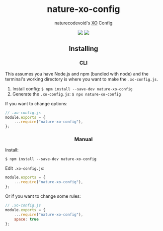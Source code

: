 <h1 align="center">nature-xo-config</h1>

<p align="center">naturecodevoid's <a href="https://github.com/xojs/xo">XO</a> Config

<p align="center"><a href="https://github.com/naturecodevoid/nature-xo-config/blob/master/LICENSE"><img src="https://img.shields.io/github/license/naturecodevoid/nature-xo-config?style=flat-square"></a> <a href="https://www.npmjs.com/package/nature-xo-config"><img src="https://img.shields.io/npm/v/nature-xo-config?style=flat-square"></a></p>

<h2 align="center">Installing</h2>

<h3 align="center">CLI</h3>

This assumes you have Node.js and npm (bundled with node) and the terminal's working directory is where you want to make
the `.xo-config.js`.

1. Install config: `$ npm install --save-dev nature-xo-config`
1. Generate the `.xo-config.js`: `$ npx nature-xo-config`

If you want to change options:

<!-- prettier-ignore-start -->

```javascript
// .xo-config.js
module.exports = {
    ...require("nature-xo-config"),
};
```

<!-- prettier-ignore-end -->

<h3 align="center">Manual</h3>

Install:

```shell
$ npm install --save-dev nature-xo-config
```

Edit `.xo-config.js`:

```javascript
module.exports = {
    ...require("nature-xo-config"),
};
```

Or if you want to change some rules:

```javascript
// .xo-config.js
module.exports = {
    ...require("nature-xo-config"),
    space: true
};
```
